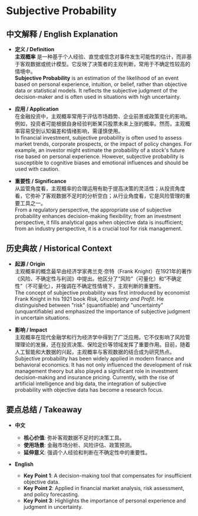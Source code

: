 # Subjective Probability

## 中文解释 / English Explanation

* **定义 / Definition**  
  **主观概率** 是一种基于个人经验、直觉或信念对事件发生可能性的估计，而非基于客观数据或统计模型。它反映了决策者的主观判断，常用于不确定性较高的情境中。  
  **Subjective Probability** is an estimation of the likelihood of an event based on personal experience, intuition, or belief, rather than objective data or statistical models. It reflects the subjective judgment of the decision-maker and is often used in situations with high uncertainty.

* **应用 / Application**  
  在金融投资中，主观概率常用于评估市场趋势、企业前景或政策变化的影响。例如，投资者可能根据自身经验判断某只股票未来上涨的概率。然而，主观概率容易受到认知偏差和情绪影响，需谨慎使用。  
  In financial investment, subjective probability is often used to assess market trends, corporate prospects, or the impact of policy changes. For example, an investor might estimate the probability of a stock's future rise based on personal experience. However, subjective probability is susceptible to cognitive biases and emotional influences and should be used with caution.

* **重要性 / Significance**  
  从监管角度看，主观概率的合理运用有助于提高决策的灵活性；从投资角度看，它弥补了客观数据不足时的分析空白；从行业角度看，它是风险管理的重要工具之一。  
  From a regulatory perspective, the appropriate use of subjective probability enhances decision-making flexibility; from an investment perspective, it fills analytical gaps when objective data is insufficient; from an industry perspective, it is a crucial tool for risk management.

## 历史典故 / Historical Context

* **起源 / Origin**  
  主观概率的概念最早由经济学家弗兰克·奈特（Frank Knight）在1921年的著作《风险、不确定性与利润》中提出。他区分了“风险”（可量化）和“不确定性”（不可量化），并强调在不确定性情境下，主观判断的重要性。  
  The concept of subjective probability was first introduced by economist Frank Knight in his 1921 book *Risk, Uncertainty and Profit*. He distinguished between "risk" (quantifiable) and "uncertainty" (unquantifiable) and emphasized the importance of subjective judgment in uncertain situations.

* **影响 / Impact**  
  主观概率在现代金融学和行为经济学中得到了广泛应用。它不仅影响了风险管理理论的发展，还在投资决策、保险定价等领域发挥了重要作用。目前，随着人工智能和大数据的兴起，主观概率与客观数据的结合成为研究热点。  
  Subjective probability has been widely applied in modern finance and behavioral economics. It has not only influenced the development of risk management theory but also played a significant role in investment decision-making and insurance pricing. Currently, with the rise of artificial intelligence and big data, the integration of subjective probability with objective data has become a research focus.

## 要点总结 / Takeaway

* **中文**  
  - **核心价值**: 弥补客观数据不足时的决策工具。
  - **使用场景**: 金融市场分析、风险评估、政策预测。
  - **延伸意义**: 强调个人经验和判断在不确定性中的重要性。

* **English**  
  - **Key Point 1**: A decision-making tool that compensates for insufficient objective data.
  - **Key Point 2**: Applied in financial market analysis, risk assessment, and policy forecasting.
  - **Key Point 3**: Highlights the importance of personal experience and judgment in uncertainty.